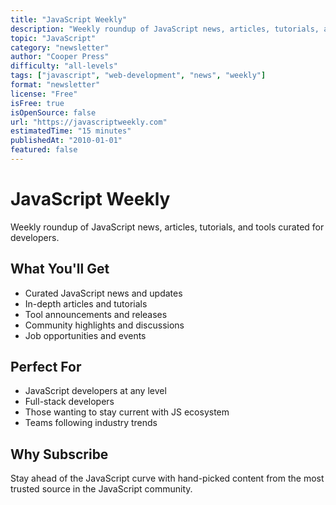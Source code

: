```yaml
---
title: "JavaScript Weekly"
description: "Weekly roundup of JavaScript news, articles, tutorials, and tools curated for developers"
topic: "JavaScript"
category: "newsletter"
author: "Cooper Press"
difficulty: "all-levels"
tags: ["javascript", "web-development", "news", "weekly"]
format: "newsletter"
license: "Free"
isFree: true
isOpenSource: false
url: "https://javascriptweekly.com"
estimatedTime: "15 minutes"
publishedAt: "2010-01-01"
featured: false
---
```


# JavaScript Weekly

Weekly roundup of JavaScript news, articles, tutorials, and tools curated for developers.

## What You'll Get
- Curated JavaScript news and updates
- In-depth articles and tutorials
- Tool announcements and releases
- Community highlights and discussions
- Job opportunities and events

## Perfect For
- JavaScript developers at any level
- Full-stack developers
- Those wanting to stay current with JS ecosystem
- Teams following industry trends

## Why Subscribe
Stay ahead of the JavaScript curve with hand-picked content from the most trusted source in the JavaScript community.